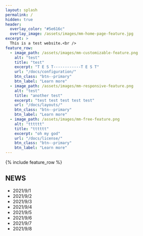 ```yaml
---
layout: splash
permalink: /
hidden: true
header:
  overlay_color: "#5e616c"
  overlay_image: /assets/images/mm-home-page-feature.jpg
excerpt: >
  This is a test website.<br />
feature_row:
  - image_path: /assets/images/mm-customizable-feature.png
    alt: "test"
    title: "test"
    excerpt: "T E S T------------T E S T"
    url: "/docs/configuration/"
    btn_class: "btn--primary"
    btn_label: "Learn more"
  - image_path: /assets/images/mm-responsive-feature.png
    alt: "test"
    title: "another test"
    excerpt: "test test test test test"
    url: "/docs/layouts/"
    btn_class: "btn--primary"
    btn_label: "Learn more"
  - image_path: /assets/images/mm-free-feature.png
    alt: "tttttt"
    title: "tttttt"
    excerpt: "oh my god"
    url: "/docs/license/"
    btn_class: "btn--primary"
    btn_label: "Learn more"   
---
```


{% include feature_row %}





## NEWS

- 2021/9/1
- 2021/9/2
- 2021/9/3
- 2021/9/4
- 2021/9/5
- 2021/9/6
- 2021/9/7
- 2021/9/8


